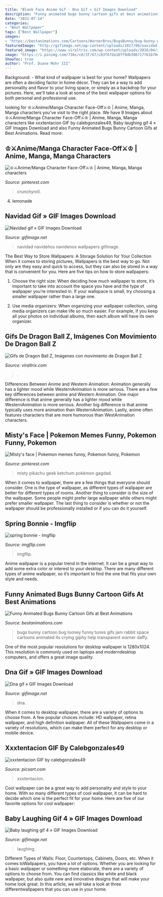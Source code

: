 ```yaml
---
title: "Blank Face Anime Gif - Dna Gif » Gif Images Download"
description: "Funny animated bugs bunny cartoon gifs at best animations"
date: "2022-07-14"
categories:
- "Best Wallpaper"
tags: ["Best Wallpaper"]
images:
- "https://bestanimations.com/Cartoons/WarnerBros/BugsBunny/bug-bunny-gif.gif"
featuredImage: "http://gifimage.net/wp-content/uploads/2017/08/navidad-gif-13.gif"
featured_image: "https://www.viraltrix.com/wp-content/uploads/2016/04/zbroly.gif"
image: "https://i.pinimg.com/736x/c8/3f/67/c83f67da18ff9db306717761b70c081f--remember-this-geek-stuff.jpg"
ShowToc: true
author: "Prof. Duane Mohr III"
---
```



Background: - What kind of wallpaper is best for your home?
Wallpapers are often a deciding factor in home décor. They can be a way to add personality and flavor to your living space, or simply as a backdrop for your pictures. Here, we'll take a look at some of the best wallpaper options for both personal and professional use.

	

		
looking for ♔⚔Anime/Manga Character Face-Off⚔♔ | Anime, Manga, Manga characters you've visit to the right place. We have 9 Images about ♔⚔Anime/Manga Character Face-Off⚔♔ | Anime, Manga, Manga characters like xxxtentacion GIF by calebgonzales49, Baby laughing gif 4 » GIF Images Download and also Funny Animated Bugs Bunny Cartoon Gifs at Best Animations. Read more:
		
    
## ♔⚔Anime/Manga Character Face-Off⚔♔ | Anime, Manga, Manga Characters

<img loading=lazy src="https://i.pinimg.com/originals/c7/89/ff/c789ffeae572c1446aab1353f9c1193d.gif" onerror="this.onerror=null;this.src='https://tse1.mm.bing.net/th?id=OIP.5YdmMIZmoMt44K5FGzm94QHaDx&amp;pid=15.1';" alt="♔⚔Anime/Manga Character Face-Off⚔♔ | Anime, Manga, Manga characters">

_Source: pinterest.com_

>crunchyroll. 

	

4. lemonade 

    
## Navidad Gif » GIF Images Download

<img loading=lazy src="http://gifimage.net/wp-content/uploads/2017/08/navidad-gif-13.gif" onerror="this.onerror=null;this.src='https://tse1.mm.bing.net/th?id=OIP.7gtJs56QF-UyJrmtsfVLhgHaFj&amp;pid=15.1';" alt="Navidad gif » GIF Images Download">

_Source: gifimage.net_

>navidad navideños navidenos wallpapers gifimage. 

	

The Best Way to Store Wallpapers: A Storage Solution for Your Collection
When it comes to storing pictures, Wallpapers is the best way to go. Not only are they easy and quick to access, but they can also be stored in a way that is convenient for you. Here are five tips on how to store wallpapers:
1) Choose the right size: When deciding how much wallpaper to store, it’s important to take into account the space you have and the type of wallpaper you’re interested in. If your wallspace is small, try choosing a smaller wallpaper rather than a large one.

2) Use media organizers: When organizing your wallpaper collection, using media organizers can make life so much easier. For example, if you keep all your photos on individual albums, then each album will have its own organizer.

    
## Gifs De Dragon Ball Z, Imágenes Con Movimiento De Dragon Ball Z

<img loading=lazy src="https://www.viraltrix.com/wp-content/uploads/2016/04/zbroly.gif" onerror="this.onerror=null;this.src='https://tse2.mm.bing.net/th?id=OIP.qz16elSFuBAeCNHxYiMgdAHaEQ&amp;pid=15.1';" alt="Gifs de Dragon Ball Z, Imágenes con movimiento de Dragon Ball Z">

_Source: viraltrix.com_

>. 

	

Differences Between Anime and Western Animation: Animation generally has a lighter mood while WesternAnimation is more serious.
There are a few key differences between anime and Western Animation. One major difference is that anime generally has a lighter mood while WesternAnimation is more serious. Another big difference is that anime typically uses more animation than WesternAnimation. Lastly, anime often features characters that are more humorous than WestAnimation characters.

    
## Misty&#039;s Face | Pokemon Memes Funny, Pokemon Funny, Pokemon

<img loading=lazy src="https://i.pinimg.com/736x/c8/3f/67/c83f67da18ff9db306717761b70c081f--remember-this-geek-stuff.jpg" onerror="this.onerror=null;this.src='https://tse1.mm.bing.net/th?id=OIP.m0wPPCHW0NM_Db36xQ2aTwAAAA&amp;pid=15.1';" alt="Misty&#039;s face | Pokemon memes funny, Pokemon funny, Pokemon">

_Source: pinterest.com_

>misty pikachu geek ketchum pokémon gagdad. 

	

When it comes to wallpaper, there are a few things that everyone should consider. One is the type of wallpaper, as different types of wallpaper are better for different types of rooms. Another thing to consider is the size of the wallpaper. Some people might prefer large wallpaper while others might prefer smaller wallpaper. The last thing to consider is whether or not the wallpaper should be professionally installed or if you can do it yourself.

    
## Spring Bonnie - Imgflip

<img loading=lazy src="https://i.imgflip.com/4dqrs9.gif" onerror="this.onerror=null;this.src='https://tse2.mm.bing.net/th?id=OIP.LYbL4kcrhpoq_efH6lrCIgAAAA&amp;pid=15.1';" alt="spring bonnie - Imgflip">

_Source: imgflip.com_

>imgflip. 

	

Anime wallpaper is a popular trend in the internet. It can be a great way to add some extra color or interest to your desktop. There are many different types of anime wallpaper, so it’s important to find the one that fits your own style and needs.

    
## Funny Animated Bugs Bunny Cartoon Gifs At Best Animations

<img loading=lazy src="https://bestanimations.com/Cartoons/WarnerBros/BugsBunny/bug-bunny-gif.gif" onerror="this.onerror=null;this.src='https://tse2.mm.bing.net/th?id=OIP.t6CT4bxFTepgyxwAYJom8AHaFi&amp;pid=15.1';" alt="Funny Animated Bugs Bunny Cartoon Gifs at Best Animations">

_Source: bestanimations.com_

>bugs bunny cartoon bug looney funny tunes gifs jam rabbit space cartoons animated its crying giphy help transparent warner daffy. 

	

One of the most popular resolutions for desktop wallpaper is 1280x1024. This resolution is commonly used on laptops and moderndesktop computers, and offers a great image quality.

    
## Dna Gif » GIF Images Download

<img loading=lazy src="http://gifimage.net/wp-content/uploads/2017/07/dna-gif.gif" onerror="this.onerror=null;this.src='https://tse3.mm.bing.net/th?id=OIP.2UAO_DOeCcZMTy7E7MhzsgHaLH&amp;pid=15.1';" alt="Dna gif » GIF Images Download">

_Source: gifimage.net_

>dna. 

	

When it comes to desktop wallpaper, there are a variety of options to choose from. A few popular choices include: HD wallpaper, retina wallpaper, and high definition wallpaper. All of these Wallpapers come in a variety of resolutions, which can make them perfect for any desktop or mobile device. 

    
## Xxxtentacion GIF By Calebgonzales49

<img loading=lazy src="http://cdn130.picsart.com/330153392084201.gif?to=min&amp;r=1024" onerror="this.onerror=null;this.src='https://tse4.mm.bing.net/th?id=OIP.OtyPzcuyjEpsA1DsywOU3QHaGX&amp;pid=15.1';" alt="xxxtentacion GIF by calebgonzales49">

_Source: picsart.com_

>xxxtentacion. 

	

Cool wallpaper can be a great way to add personality and style to your home. With so many different types of cool wallpaper, it can be hard to decide which one is the perfect fit for your home. Here are five of our favorite options for cool wallpaper: 

    
## Baby Laughing Gif 4 » GIF Images Download

<img loading=lazy src="http://gifimage.net/wp-content/uploads/2017/09/baby-laughing-gif-4.gif" onerror="this.onerror=null;this.src='https://tse3.mm.bing.net/th?id=OIP.F-kc8pkTFN147s7EZoR2oAAAAA&amp;pid=15.1';" alt="Baby laughing gif 4 » GIF Images Download">

_Source: gifimage.net_

>laughing. 

	

Different Types of Walls: Floor, Countertops, Cabinets, Doors, etc.
When it comes toWallpapers, you have a lot of options. Whether you are looking for a basic wallpaper or something more elaborate, there are a variety of options to choose from. You can find classics like white and black wallpaper, but also quite new and innovative designs that will make your home look great. In this article, we will take a look at three differentwallpapers that you can use in your home.

